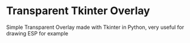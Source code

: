 # Transparent Tkinter Overlay


<p>Simple Transparent Overlay made with Tkinter in Python, very useful for drawing ESP for example</p>
